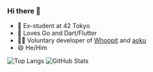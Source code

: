 ### Hi there 👋

- 🔭 Ex-student at 42 Tokyo
- 🌱 Loves Go and Dart/Flutter
- 👨‍💻 Voluntary developer of [Whoopit](https://github.com/hummingbird-jp/whoopit/) and [aoku](https://github.com/Recap-dev/Aoku/)
- 😄 He/Him

![Top Langs](https://github-readme-stats.vercel.app/api/top-langs/?username=yhakamay&hide=html)
![GitHub Stats](https://github-readme-stats.vercel.app/api?username=yhakamay&show_icons=true&count_private=true&line_height=40)
